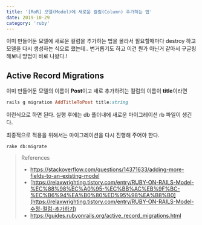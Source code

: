 ```yaml
---
title: '[RoR] 모델(Model)에 새로운 컬럼(Column) 추가하는 법'
date: 2019-10-29
category: 'ruby'
---
```


이미 만들어둔 모델에 새로운 컬럼을 추가하는 법을 몰라서 필요할때마다 destroy 하고 모델을 다시 생성하는 식으로 했는데.. 번거롭기도 하고 이건 뭔가 아닌거 같아서 구글링해보니 방법이 바로 나왔다.!

## Active Record Migrations

이미 만들어둔 모델의 이름이 **Post**이고 새로 추가하려는 컬럼의 이름이 **title**이라면

```ruby
rails g migration AddTitleToPost title:string
```

이런식으로 하면 된다. 실행 후에는 db 폴더내에 새로운 마이그레이션 rb 파일이 생긴다.



최종적으로 적용을 위해서는 마이그레이션을 다시 진행해 주어야 한다.

```
rake db:migrate
```






> References
>
> *    https://stackoverflow.com/questions/14371633/adding-more-fields-to-an-existing-model 
> *    [https://relaxwrighting.tistory.com/entry/RUBY-ON-RAILS-Model-%EC%88%98%EC%A0%95-%EC%BB%AC%EB%9F%BC-%EC%B6%94%EA%B0%80%ED%95%98%EA%B8%B0](https://relaxwrighting.tistory.com/entry/RUBY-ON-RAILS-Model-수정-컬럼-추가하기) 
> *    https://guides.rubyonrails.org/active_record_migrations.html 